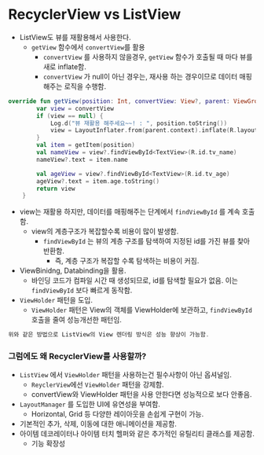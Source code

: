 # RecyclerView vs ListView

- ListView도 뷰를 재활용해서 사용한다.
    - `getView` 함수에서 `convertView`를 활용
        - `convertView` 를 사용하지 않을경우, `getView` 함수가 호출될 때 마다 뷰를 새로 inflate함.
        - `convertView` 가 null이 아닌 경우는, 재사용 하는 경우이므로 데이터 매핑해주는 로직을 수행함.

```kotlin
override fun getView(position: Int, convertView: View?, parent: ViewGroup): View? {
        var view = convertView
        if (view == null) {
            Log.d("뷰 재활용 해주세요~~! : ", position.toString())
            view = LayoutInflater.from(parent.context).inflate(R.layout.list_item_person, parent, false)
        }
        val item = getItem(position)
        val nameView = view?.findViewById<TextView>(R.id.tv_name)
        nameView?.text = item.name

        val ageView = view?.findViewById<TextView>(R.id.tv_age)
        ageView?.text = item.age.toString()
        return view
    }
```

- view는 재활용 하지만, 데이터를 매핑해주는 단계에서 `findViewById` 를 계속 호출함.
    - view의 계층구조가 복잡할수록 비용이 많이 발생함.
        - `findViewById` 는 뷰의 계층 구조를 탐색하여 지정된 id를 가진 뷰를 찾아 반환함.
            - 즉, 계층 구조가 복잡할 수록 탐색하는 비용이 커짐.
- ViewBinidng, Databinding을 활용.
    - 바인딩 코드가 컴파일 시간 때 생성되므로, id를 탐색할 필요가 없음. 이는 `findViewById` 보다 빠르게 동작함.
- `ViewHolder` 패턴을 도입.
  - `ViewHolder` 패턴은 View의 객체를 ViewHolder에 보관하고, `findViewById`호출을 줄여 성능개선한 패턴임.

```kotlin
위와 같은 방법으로 ListView의 View 렌더링 방식은 성능 향상이 가능함.
```

### 그럼에도 왜 RecyclerView를 사용할까?

- `ListView` 에서 `ViewHolder` 패턴을 사용하는건 필수사항이 아닌 옵셔널임.
    - `ReyclerView`에선 `ViewHolder` 패턴을 강제함.
    - convertView와 ViewHolder 패턴을 사용 안한다면 성능적으로 보다 안좋음.
- `LayoutManager` 를 도입한 UI에 유연성을 부여함.
    - Horizontal, Grid 등 다양한 레이아웃을 손쉽게 구현이 가능.
- 기본적인 추가, 삭제, 이동에 대한 애니메이션을 제공함.
- 아이템 데코레이터나 아이템 터치 헬퍼와 같은 추가적인 유틸리티 클래스를 제공함.
    - 기능 확장성
